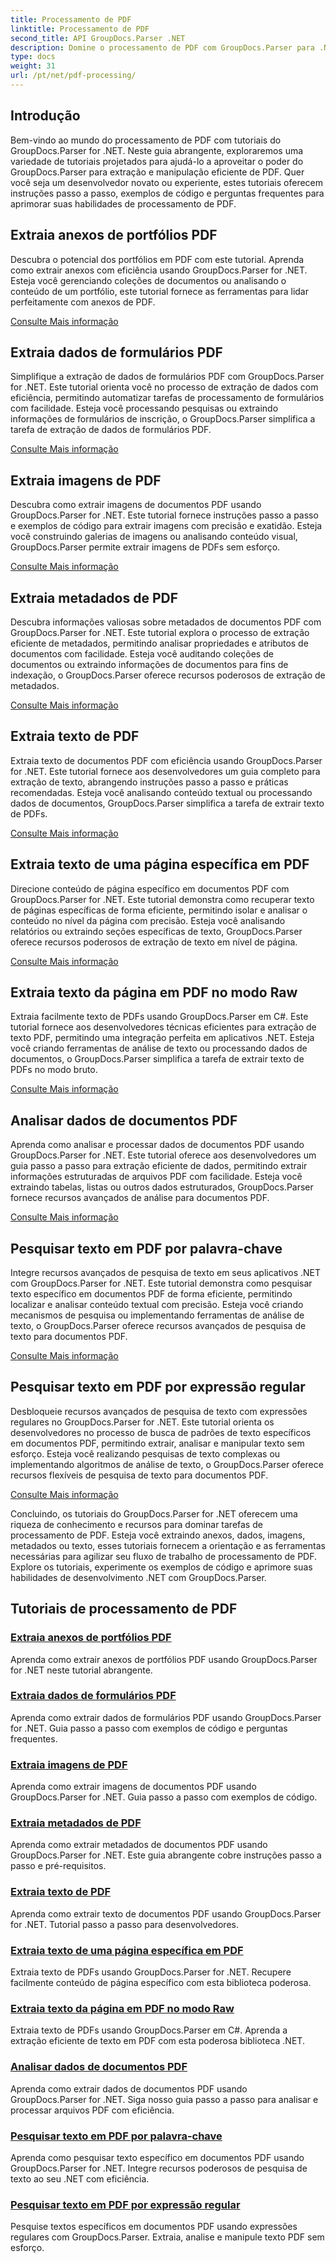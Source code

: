 ```yaml
---
title: Processamento de PDF
linktitle: Processamento de PDF
second_title: API GroupDocs.Parser .NET
description: Domine o processamento de PDF com GroupDocs.Parser para .NET. Aprenda a extrair anexos, dados, imagens, metadados e texto de forma eficiente de PDFs.
type: docs
weight: 31
url: /pt/net/pdf-processing/
---
```

## Introdução

Bem-vindo ao mundo do processamento de PDF com tutoriais do GroupDocs.Parser for .NET. Neste guia abrangente, exploraremos uma variedade de tutoriais projetados para ajudá-lo a aproveitar o poder do GroupDocs.Parser para extração e manipulação eficiente de PDF. Quer você seja um desenvolvedor novato ou experiente, estes tutoriais oferecem instruções passo a passo, exemplos de código e perguntas frequentes para aprimorar suas habilidades de processamento de PDF.

## Extraia anexos de portfólios PDF
Descubra o potencial dos portfólios em PDF com este tutorial. Aprenda como extrair anexos com eficiência usando GroupDocs.Parser for .NET. Esteja você gerenciando coleções de documentos ou analisando o conteúdo de um portfólio, este tutorial fornece as ferramentas para lidar perfeitamente com anexos de PDF.

[Consulte Mais informação](./extract-attachments-from-pdf-portfolios/)

## Extraia dados de formulários PDF
Simplifique a extração de dados de formulários PDF com GroupDocs.Parser for .NET. Este tutorial orienta você no processo de extração de dados com eficiência, permitindo automatizar tarefas de processamento de formulários com facilidade. Esteja você processando pesquisas ou extraindo informações de formulários de inscrição, o GroupDocs.Parser simplifica a tarefa de extração de dados de formulários PDF.

[Consulte Mais informação](./extract-data-from-pdf-forms/)

## Extraia imagens de PDF
Descubra como extrair imagens de documentos PDF usando GroupDocs.Parser for .NET. Este tutorial fornece instruções passo a passo e exemplos de código para extrair imagens com precisão e exatidão. Esteja você construindo galerias de imagens ou analisando conteúdo visual, GroupDocs.Parser permite extrair imagens de PDFs sem esforço.

[Consulte Mais informação](./extract-images-from-pdf/)

## Extraia metadados de PDF
Descubra informações valiosas sobre metadados de documentos PDF com GroupDocs.Parser for .NET. Este tutorial explora o processo de extração eficiente de metadados, permitindo analisar propriedades e atributos de documentos com facilidade. Esteja você auditando coleções de documentos ou extraindo informações de documentos para fins de indexação, o GroupDocs.Parser oferece recursos poderosos de extração de metadados.

[Consulte Mais informação](./extract-metadata-from-pdf/)

## Extraia texto de PDF
Extraia texto de documentos PDF com eficiência usando GroupDocs.Parser for .NET. Este tutorial fornece aos desenvolvedores um guia completo para extração de texto, abrangendo instruções passo a passo e práticas recomendadas. Esteja você analisando conteúdo textual ou processando dados de documentos, GroupDocs.Parser simplifica a tarefa de extrair texto de PDFs.

[Consulte Mais informação](./extract-text-from-pdf/)

## Extraia texto de uma página específica em PDF
Direcione conteúdo de página específico em documentos PDF com GroupDocs.Parser for .NET. Este tutorial demonstra como recuperar texto de páginas específicas de forma eficiente, permitindo isolar e analisar o conteúdo no nível da página com precisão. Esteja você analisando relatórios ou extraindo seções específicas de texto, GroupDocs.Parser oferece recursos poderosos de extração de texto em nível de página.

[Consulte Mais informação](./extract-text-from-specific-page-in-pdf/)

## Extraia texto da página em PDF no modo Raw
Extraia facilmente texto de PDFs usando GroupDocs.Parser em C#. Este tutorial fornece aos desenvolvedores técnicas eficientes para extração de texto PDF, permitindo uma integração perfeita em aplicativos .NET. Esteja você criando ferramentas de análise de texto ou processando dados de documentos, o GroupDocs.Parser simplifica a tarefa de extrair texto de PDFs no modo bruto.

[Consulte Mais informação](./extract-text-from-page-in-pdf-in-raw-mode/)

## Analisar dados de documentos PDF
Aprenda como analisar e processar dados de documentos PDF usando GroupDocs.Parser for .NET. Este tutorial oferece aos desenvolvedores um guia passo a passo para extração eficiente de dados, permitindo extrair informações estruturadas de arquivos PDF com facilidade. Esteja você extraindo tabelas, listas ou outros dados estruturados, GroupDocs.Parser fornece recursos avançados de análise para documentos PDF.

[Consulte Mais informação](./parse-data-from-pdf-documents/)

## Pesquisar texto em PDF por palavra-chave
Integre recursos avançados de pesquisa de texto em seus aplicativos .NET com GroupDocs.Parser for .NET. Este tutorial demonstra como pesquisar texto específico em documentos PDF de forma eficiente, permitindo localizar e analisar conteúdo textual com precisão. Esteja você criando mecanismos de pesquisa ou implementando ferramentas de análise de texto, o GroupDocs.Parser oferece recursos avançados de pesquisa de texto para documentos PDF.

[Consulte Mais informação](./search-text-in-pdf-by-keyword/)

## Pesquisar texto em PDF por expressão regular
Desbloqueie recursos avançados de pesquisa de texto com expressões regulares no GroupDocs.Parser for .NET. Este tutorial orienta os desenvolvedores no processo de busca de padrões de texto específicos em documentos PDF, permitindo extrair, analisar e manipular texto sem esforço. Esteja você realizando pesquisas de texto complexas ou implementando algoritmos de análise de texto, o GroupDocs.Parser oferece recursos flexíveis de pesquisa de texto para documentos PDF.

[Consulte Mais informação](./search-text-in-pdf-by-regular-expression/)

Concluindo, os tutoriais do GroupDocs.Parser for .NET oferecem uma riqueza de conhecimento e recursos para dominar tarefas de processamento de PDF. Esteja você extraindo anexos, dados, imagens, metadados ou texto, esses tutoriais fornecem a orientação e as ferramentas necessárias para agilizar seu fluxo de trabalho de processamento de PDF. Explore os tutoriais, experimente os exemplos de código e aprimore suas habilidades de desenvolvimento .NET com GroupDocs.Parser.
## Tutoriais de processamento de PDF
### [Extraia anexos de portfólios PDF](./extract-attachments-from-pdf-portfolios/)
Aprenda como extrair anexos de portfólios PDF usando GroupDocs.Parser for .NET neste tutorial abrangente.
### [Extraia dados de formulários PDF](./extract-data-from-pdf-forms/)
Aprenda como extrair dados de formulários PDF usando GroupDocs.Parser for .NET. Guia passo a passo com exemplos de código e perguntas frequentes.
### [Extraia imagens de PDF](./extract-images-from-pdf/)
Aprenda como extrair imagens de documentos PDF usando GroupDocs.Parser for .NET. Guia passo a passo com exemplos de código.
### [Extraia metadados de PDF](./extract-metadata-from-pdf/)
Aprenda como extrair metadados de documentos PDF usando GroupDocs.Parser for .NET. Este guia abrangente cobre instruções passo a passo e pré-requisitos.
### [Extraia texto de PDF](./extract-text-from-pdf/)
Aprenda como extrair texto de documentos PDF usando GroupDocs.Parser for .NET. Tutorial passo a passo para desenvolvedores.
### [Extraia texto de uma página específica em PDF](./extract-text-from-specific-page-in-pdf/)
Extraia texto de PDFs usando GroupDocs.Parser for .NET. Recupere facilmente conteúdo de página específico com esta biblioteca poderosa.
### [Extraia texto da página em PDF no modo Raw](./extract-text-from-page-in-pdf-in-raw-mode/)
Extraia texto de PDFs usando GroupDocs.Parser em C#. Aprenda a extração eficiente de texto em PDF com esta poderosa biblioteca .NET.
### [Analisar dados de documentos PDF](./parse-data-from-pdf-documents/)
Aprenda como extrair dados de documentos PDF usando GroupDocs.Parser for .NET. Siga nosso guia passo a passo para analisar e processar arquivos PDF com eficiência.
### [Pesquisar texto em PDF por palavra-chave](./search-text-in-pdf-by-keyword/)
Aprenda como pesquisar texto específico em documentos PDF usando GroupDocs.Parser for .NET. Integre recursos poderosos de pesquisa de texto ao seu .NET com eficiência.
### [Pesquisar texto em PDF por expressão regular](./search-text-in-pdf-by-regular-expression/)
Pesquise textos específicos em documentos PDF usando expressões regulares com GroupDocs.Parser. Extraia, analise e manipule texto PDF sem esforço.